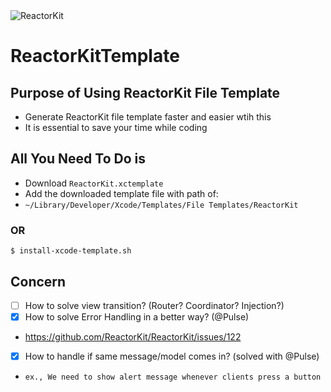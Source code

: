 <img alt="ReactorKit" src="https://cloud.githubusercontent.com/assets/931655/25277625/6aa05998-26da-11e7-9b85-e48bec938a6e.png" style="max-width: 100%">

# ReactorKitTemplate

## Purpose of Using ReactorKit File Template
- Generate ReactorKit file template faster and easier wtih this
- It is essential to save your time while coding

## All You Need To Do is 
- Download `ReactorKit.xctemplate`
- Add the downloaded template file with path of: 
- `~/Library/Developer/Xcode/Templates/File Templates/ReactorKit`

### OR 
`$ install-xcode-template.sh`

## Concern
- [ ] How to solve view transition? (Router? Coordinator? Injection?)
- [x] How to solve Error Handling in a better way? (@Pulse)
- https://github.com/ReactorKit/ReactorKit/issues/122
- [x] How to handle if same message/model comes in? (solved with @Pulse)
- `ex., We need to show alert message whenever clients press a button`
